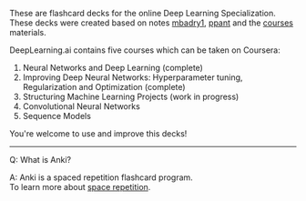 These are flashcard decks for the online Deep Learning Specialization.</br>
These decks were created based on notes [mbadry1](https://github.com/mbadry1/DeepLearning.ai-Summary), [ppant](https://github.com/ppant/deeplearning.ai-notes) and the [courses](https://www.coursera.org/specializations/deep-learning) materials.

DeepLearning.ai contains five courses which can be taken on Coursera:

1. Neural Networks and Deep Learning (complete)
2. Improving Deep Neural Networks: Hyperparameter tuning, Regularization and Optimization (complete)
3. Structuring Machine Learning Projects (work in progress)
4. Convolutional Neural Networks
5. Sequence Models

You're welcome to use and improve this decks!

---
Q: What is Anki?

A: Anki is a spaced repetition flashcard program. </br>
To learn more about [space repetition](https://en.wikipedia.org/wiki/Spaced_repetition).
